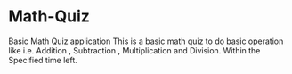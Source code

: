 # Math-Quiz
Basic Math Quiz application
This is a basic math quiz 
to do basic operation like i.e. Addition , Subtraction , Multiplication and Division.
Within the Specified time left.
